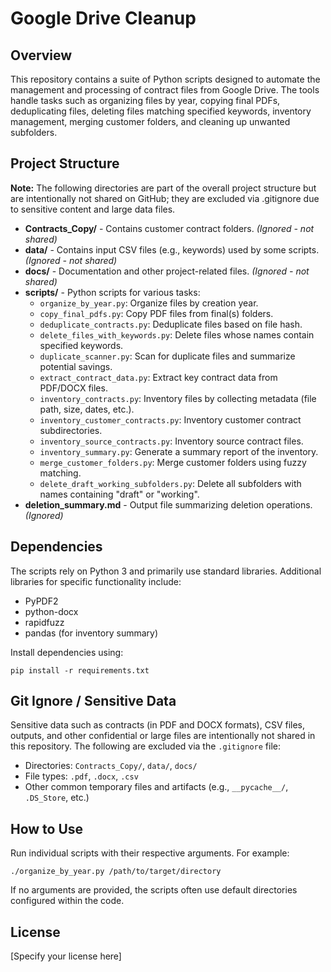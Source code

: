 # Google Drive Cleanup

## Overview

This repository contains a suite of Python scripts designed to automate the management and processing of contract files from Google Drive. The tools handle tasks such as organizing files by year, copying final PDFs, deduplicating files, deleting files matching specified keywords, inventory management, merging customer folders, and cleaning up unwanted subfolders.

## Project Structure

**Note:** The following directories are part of the overall project structure but are intentionally not shared on GitHub; they are excluded via .gitignore due to sensitive content and large data files.

- **Contracts_Copy/** - Contains customer contract folders. *(Ignored - not shared)*
- **data/** - Contains input CSV files (e.g., keywords) used by some scripts. *(Ignored - not shared)*
- **docs/** - Documentation and other project-related files. *(Ignored - not shared)*
- **scripts/** - Python scripts for various tasks:
  - `organize_by_year.py`: Organize files by creation year.
  - `copy_final_pdfs.py`: Copy PDF files from final(s) folders.
  - `deduplicate_contracts.py`: Deduplicate files based on file hash.
  - `delete_files_with_keywords.py`: Delete files whose names contain specified keywords.
  - `duplicate_scanner.py`: Scan for duplicate files and summarize potential savings.
  - `extract_contract_data.py`: Extract key contract data from PDF/DOCX files.
  - `inventory_contracts.py`: Inventory files by collecting metadata (file path, size, dates, etc.).
  - `inventory_customer_contracts.py`: Inventory customer contract subdirectories.
  - `inventory_source_contracts.py`: Inventory source contract files.
  - `inventory_summary.py`: Generate a summary report of the inventory.
  - `merge_customer_folders.py`: Merge customer folders using fuzzy matching.
  - `delete_draft_working_subfolders.py`: Delete all subfolders with names containing "draft" or "working".
- **deletion_summary.md** - Output file summarizing deletion operations. *(Ignored)*

## Dependencies

The scripts rely on Python 3 and primarily use standard libraries. Additional libraries for specific functionality include:

- PyPDF2
- python-docx
- rapidfuzz
- pandas (for inventory summary)

Install dependencies using:

```
pip install -r requirements.txt
```

## Git Ignore / Sensitive Data

Sensitive data such as contracts (in PDF and DOCX formats), CSV files, outputs, and other confidential or large files are intentionally not shared in this repository. The following are excluded via the `.gitignore` file:

- Directories: `Contracts_Copy/`, `data/`, `docs/`
- File types: `.pdf`, `.docx`, `.csv`
- Other common temporary files and artifacts (e.g., `__pycache__/`, `.DS_Store`, etc.)

## How to Use

Run individual scripts with their respective arguments. For example:

```
./organize_by_year.py /path/to/target/directory
```

If no arguments are provided, the scripts often use default directories configured within the code.

## License

[Specify your license here] 